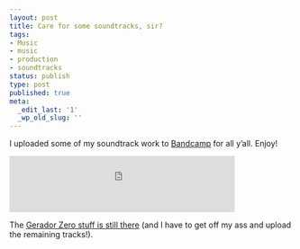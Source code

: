 ```yaml
---
layout: post
title: Care for some soundtracks, sir?
tags:
- Music
- music
- production
- soundtracks
status: publish
type: post
published: true
meta:
  _edit_last: '1'
  _wp_old_slug: ''
---
```

I uploaded some of my soundtrack work to <a href="http://fzero.bandcamp.com/">Bandcamp</a> for all y’all. Enjoy!

<iframe width="400" height="100" style="position: relative; display: block; width: 400px; height: 100px;" src="http://bandcamp.com/EmbeddedPlayer/v=2/album=3148622789/size=venti/bgcol=FFFFFF/linkcol=4285BB/" allowtransparency="true" frameborder="0"><a href="http://fzero.bandcamp.com/album/achadas-perdidas-soundtrack">Achadas &amp; Perdidas Soundtrack by Fabio FZero</a></iframe>


The <a href="http://geradorzero.bandcamp.com/">Gerador Zero stuff is still there</a> (and I have to get off my ass and upload the remaining tracks!).
